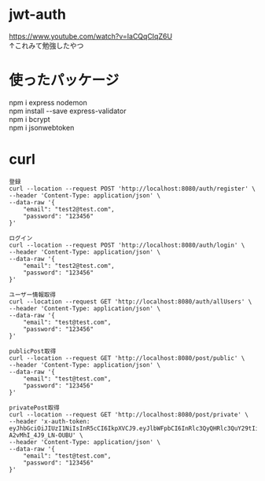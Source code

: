 # jwt-auth

https://www.youtube.com/watch?v=IaCQqCIqZ6U  
↑これみて勉強したやつ  

# 使ったパッケージ
npm i express nodemon  
npm install --save express-validator  
npm i bcrypt  
npm i jsonwebtoken  

# curl

```
登録
curl --location --request POST 'http://localhost:8080/auth/register' \
--header 'Content-Type: application/json' \
--data-raw '{
    "email": "test2@test.com",
    "password": "123456"
}'
```

```
ログイン
curl --location --request POST 'http://localhost:8080/auth/login' \
--header 'Content-Type: application/json' \
--data-raw '{
    "email": "test2@test.com",
    "password": "123456"
}'
```

```
ユーザー情報取得
curl --location --request GET 'http://localhost:8080/auth/allUsers' \
--header 'Content-Type: application/json' \
--data-raw '{
    "email": "test@test.com",
    "password": "123456"
}'
```

```
publicPost取得
curl --location --request GET 'http://localhost:8080/post/public' \
--header 'Content-Type: application/json' \
--data-raw '{
    "email": "test@test.com",
    "password": "123456"
}'
```

```
privatePost取得
curl --location --request GET 'http://localhost:8080/post/private' \
--header 'x-auth-token: eyJhbGciOiJIUzI1NiIsInR5cCI6IkpXVCJ9.eyJlbWFpbCI6InRlc3QyQHRlc3QuY29tIiwiaWF0IjoxNjU5ODgyMTYyLCJleHAiOjE2NTk5Njg1NjJ9.xNG9vmjWti9virrNjSUt5BqB-A2vMhI_4J9_LN-OUBU' \
--header 'Content-Type: application/json' \
--data-raw '{
    "email": "test@test.com",
    "password": "123456"
}'
```